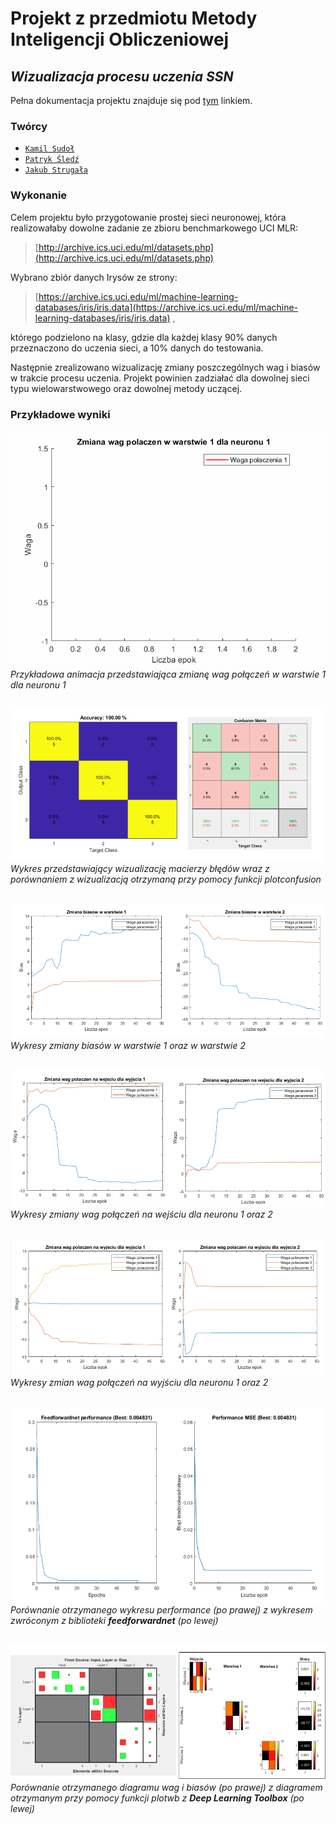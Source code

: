 # Projekt z przedmiotu Metody Inteligencji Obliczeniowej
## *Wizualizacja procesu uczenia SSN*
Pełna dokumentacja projektu znajduje się pod [tym](https://github.com/kamilsudol/MIO_PROJEKT/blob/main/MIO%20-%20dokumentacja.pdf) linkiem.
### Twórcy
 - [```Kamil Sudoł```](https://github.com/kamilsudol)
 - [```Patryk Śledź```](https://github.com/patryk0504)
 - [```Jakub Strugała```](https://github.com/JJ807)
### Wykonanie
Celem projektu było przygotowanie prostej sieci neuronowej, która realizowałaby dowolne zadanie ze zbioru benchmarkowego UCI MLR:

> [http://archive.ics.uci.edu/ml/datasets.php](http://archive.ics.uci.edu/ml/datasets.php)



Wybrano zbiór danych Irysów ze strony:
> [https://archive.ics.uci.edu/ml/machine-learning-databases/iris/iris.data](https://archive.ics.uci.edu/ml/machine-learning-databases/iris/iris.data) ,

którego podzielono na klasy, gdzie dla każdej klasy 90% danych przeznaczono do uczenia sieci, a 10% danych do testowania.

Następnie zrealizowano wizualizację zmiany poszczególnych wag i biasów w trakcie procesu uczenia. Projekt powinien zadziałać dla dowolnej sieci typu wielowarstwowego oraz dowolnej metody uczącej.
### Przykładowe wyniki

![Zmiany wag połączeń](https://github.com/kamilsudol/MIO_PROJEKT/blob/main/pics/wagi_polaczen_w1_n1.gif)
<br />
*Przykładowa animacja przedstawiająca zmianę wag połączeń w warstwie 1 dla neuronu 1*
<br />
<br />

![Confusion matrix](https://github.com/kamilsudol/MIO_PROJEKT/blob/main/pics/conf.png)
<br />
*Wykres przedstawiający wizualizację macierzy błędów wraz z porównaniem z wizualizacją otrzymaną przy pomocy funkcji plotconfusion*
<br />
<br />

![Bias](https://github.com/kamilsudol/MIO_PROJEKT/blob/main/pics/bias.png)
<br />
*Wykresy zmiany biasów w warstwie 1 oraz w warstwie 2*
<br />
<br />

![Wejscie](https://github.com/kamilsudol/MIO_PROJEKT/blob/main/pics/wejscie.png)
<br />
*Wykresy zmiany wag połączeń na wejściu dla neuronu 1 oraz 2*
<br />
<br />

![Wyjscie](https://github.com/kamilsudol/MIO_PROJEKT/blob/main/pics/wyjscie.png)
<br />
*Wykresy zmian wag połączeń na wyjściu dla neuronu 1 oraz 2*
<br />
<br />

![Performance](https://github.com/kamilsudol/MIO_PROJEKT/blob/main/pics/perf.png)
<br />
*Porównanie otrzymanego wykresu performance (po prawej) z wykresem zwróconym z biblioteki **feedforwardnet** (po lewej)*
<br />
<br />

![Heatmap](https://github.com/kamilsudol/MIO_PROJEKT/blob/main/pics/heatmap.png)
<br />
*Porównanie otrzymanego diagramu wag i biasów (po prawej) z diagramem otrzymanym przy pomocy funkcji plotwb  z **Deep Learning Toolbox** (po lewej)*
